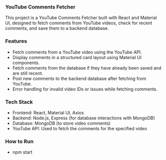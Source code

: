 ### YouTube Comments Fetcher

This project is a YouTube Comments Fetcher built with React and Material UI, designed to fetch comments from YouTube videos, check for recent comments, and save them to a backend database.

### Features

- Fetch comments from a YouTube video using the YouTube API.
- Display comments in a structured card layout using Material UI components.
- Fetch comments from the database if they have already been saved and are still recent.
- Post new comments to the backend database after fetching from YouTube.
- Error handling for invalid video IDs or issues while fetching comments.

### Tech Stack

- Frontend: React, Material UI, Axios
- Backend: Node.js, Express (for database interactions with MongoDB)
- Database: MongoDB (to store video comments)
- YouTube API: Used to fetch the comments for the specified video

### How to Run

- npm start
